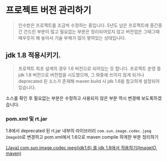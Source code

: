 # 프로젝트 버전 관리하기

> 인수받은 프로젝트를 조금씩 수정하는 중입니다. 5년도 넘은 프로젝트에 중간중간 건드린 부분이 많고 필요없는 부분은 정리되어있지 않고 버전업은 그때그때 떼우듯이 해 놓아서 기술 부채가 많이 쌓여있는 상태입니다. 



## jdk 1.8 적용시키기.

> 프로젝트 최초 설계의 경우 1.6 버전으로 되어있는 듯 합니다. 프로젝트 운영 중 jdk 1.8 버전으로 버전업을 시도했으며, 그 와중에 쓰이지 않게 되거나 deprecated 된 소스가 존재해 maven build 시 jdk 1.6을 참고하게 설정되어 있습니다.

소스를 확인 후 필요없는 부분은 수정하고 사용되지 않은 부분 역시 변경해 보도록하겠습니다.



### pom.xml 및 rt.jar

1.8에서 deprecated 된 rt.jar 내부의 라이브러리 `com.sun.image.codec.jpeg` `ImageIO`로 변경하고 pom.xml에서 1.6으로 maven compile 하게한 부분  정리하기

[[Java] com.sun.image.codec.jpeg(jdk1.6) 를 jdk 1.8에서 적용하기(ImageIO, maven)](https://jjam89.tistory.com/264)


